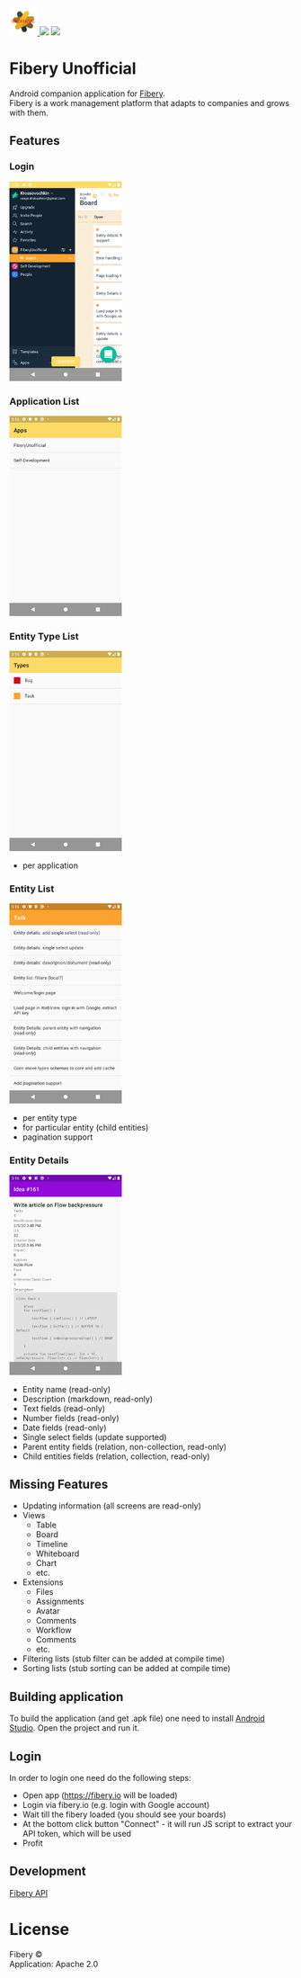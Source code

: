 <a href="https://github.com/krossovochkin/FiberyUnofficial/actions?query=workflow%3Apipeline" target="_blank"><img src="https://github.com/krossovochkin/FiberyUnofficial/blob/master/docs/app_icon.png?raw=true" width="50"/> ![](https://github.com/krossovochkin/FiberyUnofficial/workflows/pipeline/badge.svg)</a> <a href="https://github.com/krossovochkin/FiberyUnofficial/releases/tag/v0.2.0" target="_blank">![](https://img.shields.io/badge/version-0.2.0-yellow)</a>

# Fibery Unofficial
Android companion application for [Fibery](https://fibery.io).<br>
Fibery is a work management platform that adapts to companies and grows with them.

## Features
### Login
<img src="https://github.com/krossovochkin/FiberyUnofficial/blob/master/docs/login.png?raw=true" width="200"/>

### Application List
<img src="https://github.com/krossovochkin/FiberyUnofficial/blob/master/docs/app_list.jpg?raw=true" width="200"/>

### Entity Type List
<img src="https://github.com/krossovochkin/FiberyUnofficial/blob/master/docs/entity_type_list.jpg?raw=true" width="200"/>

 - per application
 
 ### Entity List
<img src="https://github.com/krossovochkin/FiberyUnofficial/blob/master/docs/entity_list.jpg?raw=true" width="200"/>

  - per entity type
  - for particular entity (child entities)
  - pagination support
    
### Entity Details
<img src="https://github.com/krossovochkin/FiberyUnofficial/blob/master/docs/entity_details.jpg?raw=true" width="200"/>

  - Entity name (read-only)
  - Description (markdown, read-only)
  - Text fields (read-only)
  - Number fields (read-only)
  - Date fields (read-only)
  - Single select fields (update supported)
  - Parent entity fields (relation, non-collection, read-only)
  - Child entities fields (relation, collection, read-only)

## Missing Features
- Updating information (all screens are read-only)
- Views
    - Table
    - Board
    - Timeline
    - Whiteboard
    - Chart
    - etc.
- Extensions
    - Files
    - Assignments
    - Avatar
    - Comments
    - Workflow
    - Comments
    - etc.
- Filtering lists (stub filter can be added at compile time)
- Sorting lists (stub sorting can be added at compile time)

## Building application
To build the application (and get .apk file) one need to install [Android Studio](https://developer.android.com/studio).
Open the project and run it.

## Login
In order to login one need do the following steps:
- Open app (https://fibery.io will be loaded)
- Login via fibery.io (e.g. login with Google account)
- Wait till the fibery loaded (you should see your boards)
- At the bottom click button "Connect" - it will run JS script to extract your API token, which will be used
- Profit

## Development
[Fibery API](https://api.fibery.io/)

# License
Fibery ©<br>
Application: Apache 2.0
